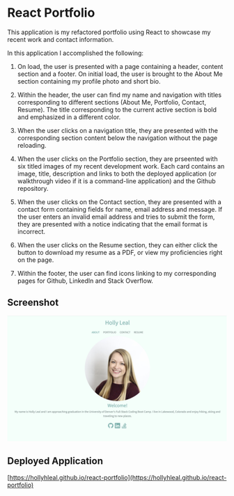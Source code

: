 # React Portfolio

This application is my refactored portfolio using React to showcase my recent work and contact information.

In this application I accomplished the following:

1. On load, the user is presented with a page containing a header, content section and a footer. On initial load, the user is brought to the About Me section containing my profile photo and short bio.

2. Within the header, the user can find my name and navigation with titles corresponding to different sections (About Me, Portfolio, Contact, Resume). The title corresponding to the current active section is bold and emphasized in a different color.

3. When the user clicks on a navigation title, they are presented with the corresponding section content below the navigation without the page reloading.

4. When the user clicks on the Portfolio section, they are prseented with six titled images of my recent development work. Each card contains an image, title, description and links to both the deployed application (or walkthrough video if it is a command-line application) and the Github repository.

5. When the user clicks on the Contact section, they are presented with a contact form containing fields for name, email address and message. If the user enters an invalid email address and tries to submit the form, they are presented with a notice indicating that the email format is incorrect.

6. When the user clicks on the Resume section, they can either click the button to download my resume as a PDF, or view my proficiencies right on the page.

7. Within the footer, the user can find icons linking to my corresponding pages for Github, LinkedIn and Stack Overflow.

## Screenshot

<img src="/react-portfolio-screenshot.png" alt="react portfolio screenshot">

## Deployed Application

[https://hollyhleal.github.io/react-portfolio](https://hollyhleal.github.io/react-portfolio)
